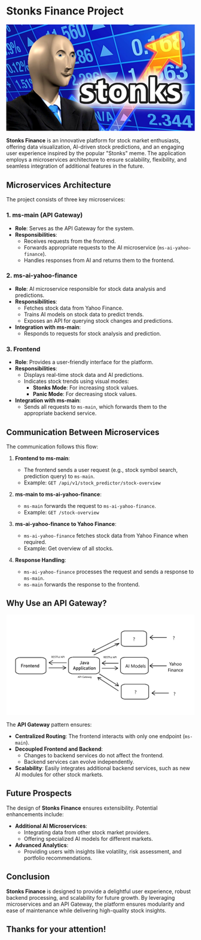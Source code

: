 # Stonks Finance Project
![](./readme_images/stonks-image.jpg)


**Stonks Finance** is an innovative platform for stock market enthusiasts, offering data visualization, AI-driven stock predictions, and an engaging user experience inspired by the popular "Stonks" meme. The application employs a microservices architecture to ensure scalability, flexibility, and seamless integration of additional features in the future.

## Microservices Architecture

The project consists of three key microservices:

### 1. **ms-main (API Gateway)**
- **Role**: Serves as the API Gateway for the system.
- **Responsibilities**:
  - Receives requests from the frontend.
  - Forwards appropriate requests to the AI microservice (`ms-ai-yahoo-finance`).
  - Handles responses from AI and returns them to the frontend.

### 2. **ms-ai-yahoo-finance**
- **Role**: AI microservice responsible for stock data analysis and predictions.
- **Responsibilities**:
  - Fetches stock data from Yahoo Finance.
  - Trains AI models on stock data to predict trends.
  - Exposes an API for querying stock changes and predictions.
- **Integration with ms-main**:
  - Responds to requests for stock analysis and prediction.

### 3. **Frontend**
- **Role**: Provides a user-friendly interface for the platform.
- **Responsibilities**:
  - Displays real-time stock data and AI predictions.
  - Indicates stock trends using visual modes:
    - **Stonks Mode**: For increasing stock values.
    - **Panic Mode**: For decreasing stock values.
- **Integration with ms-main**:
  - Sends all requests to `ms-main`, which forwards them to the appropriate backend service.

## Communication Between Microservices
The communication follows this flow:

1. **Frontend to ms-main**:
   - The frontend sends a user request (e.g., stock symbol search, prediction query) to `ms-main`.
   - Example: `GET /api/v1/stock_predictor/stock-overview`

2. **ms-main to ms-ai-yahoo-finance**:
   - `ms-main` forwards the request to `ms-ai-yahoo-finance`.
   - Example: `GET /stock-overview`

3. **ms-ai-yahoo-finance to Yahoo Finance**:
   - `ms-ai-yahoo-finance` fetches stock data from Yahoo Finance when required.
   - Example: Get overview of all stocks.

4. **Response Handling**:
   - `ms-ai-yahoo-finance` processes the request and sends a response to `ms-main`.
   - `ms-main` forwards the response to the frontend.

## Why Use an API Gateway?
![](./readme_images/architecture.png)

The **API Gateway** pattern ensures:
- **Centralized Routing**: The frontend interacts with only one endpoint (`ms-main`).
- **Decoupled Frontend and Backend**:
  - Changes to backend services do not affect the frontend.
  - Backend services can evolve independently.
- **Scalability**: Easily integrates additional backend services, such as new AI modules for other stock markets.

## Future Prospects
The design of **Stonks Finance** ensures extensibility. Potential enhancements include:
- **Additional AI Microservices**:
  - Integrating data from other stock market providers.
  - Offering specialized AI models for different markets.
- **Advanced Analytics**:
  - Providing users with insights like volatility, risk assessment, and portfolio recommendations.

## Conclusion
**Stonks Finance** is designed to provide a delightful user experience, robust backend processing, and scalability for future growth. By leveraging microservices and an API Gateway, the platform ensures modularity and ease of maintenance while delivering high-quality stock insights.

## Thanks for your attention!
